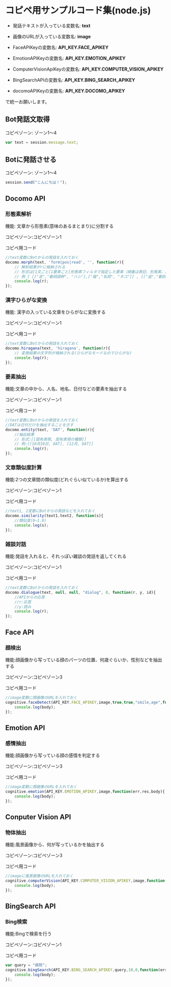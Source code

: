 # コピペ用サンプルコード集(node.js)

- 発話テキストが入っている変数名: **text**
- 画像のURLが入っている変数名: **image**

- FaceAPIKeyの変数名: **API_KEY.FACE_APIKEY**
- EmotionAPIKeyの変数名: **API_KEY.EMOTION_APIKEY**
- ComputerVisionApiKeyの変数名: **API_KEY.COMPUTER_VISION_APIKEY**
- BingSearchAPIの変数名: **API_KEY.BING_SEARCH_APIKEY**
- docomoAPIKeyの変数名: **API_KEY.DOCOMO_APIKEY**

で統一お願いします。

## Bot発話文取得

コピペゾーン: ゾーン1～4

```js
var text = session.message.text;
```

## Botに発話させる

コピペゾーン: ゾーン1～4

```js
session.send("こんにちは！");
```

## Docomo API

### 形態素解析

機能: 文章から形態素(意味のあるまとまり)に分割する

コピペゾーン:コピペゾーン1

コピペ用コード

```js
//text変数にBotからの発話を入れておく
docomo.morph(text, 'form|pos|read', '', function(r){
    // 解析結果がrに格納される
    // 形式は[1文ごと[1要素ごと[形態素フィルタで指定した要素（順番は表記、形態素、読みの順のようです）]]])
    // 例 [ [["走","動詞語幹", "ハシ"],["猫","名詞", "ネコ"]] , [["追","動詞語幹", "オウ"],["人","名詞", "ヒト"]] ]
    console.log(r);
});
```

### 漢字ひらがな変換

機能: 漢字の入っている文章をひらがなに変換する

コピペゾーン:コピペゾーン1

コピペ用コード

```js
//text変数にBotからの発話を入れておく
docomo.hiragana(text, 'hiragana', function(r){
    // 変換結果の文字列が格納される(ひらがなモードなのでひらがな)
    console.log(r);
});
```

### 要素抽出

機能:文章の中から、人名、地名、日付などの要素を抽出する

コピペゾーン:コピペゾーン1

コピペ用コード

```js
//text変数にBotからの発話を入れておく
//DATは日付だけを抽出することを示す
docomo.entity(text, 'DAT', function(r){
    //抽出結果
    // 形式:[[固有表現, 固有表現の種類]] 
    // 例:[[10月10日, DAT], [12月, DAT]]
    console.log(r);
});

```

### 文章類似度計算

機能:2つの文章間の類似度(どれぐらい似ているか)を算出する

コピペゾーン:コピペゾーン1

コピペ用コード

```js
//text1, 2変数にBotからの発話などを入れておく
docomo.similarity(text1,text2, function(s){
    //類似度(0~1.0)
    console.log(s);
});

```

### 雑談対話

機能:発話を入れると、それっぽい雑談の発話を返してくれる

コピペゾーン:コピペゾーン1

コピペ用コード

```js
//text変数にBotからの発話を入れておく
docomo.dialogue(text, null, null, "dialog", 0, function(r, y, id){
    //APIからの応答
    //r:応答
    //y:読み
    console.log(r);
});
```


## Face API

### 顔検出

機能:顔画像から写っている顔のパーツの位置、何歳ぐらいか、性別などを抽出する

コピペゾーン:コピペゾーン3


コピペ用コード

```js
//image変数に顔画像のURLを入れておく
cognitive.faceDetect(API_KEY.FACE_APIKEY,image,true,true,"smile,age",function(err,res,body){
    console.log(body);
});
```


## Emotion API

### 感情抽出

機能:顔画像から写っている顔の感情を判定する

コピペゾーン:コピペゾーン3

コピペ用コード

```js
//image変数に顔画像のURLを入れておく
cognitive.emotion(API_KEY.EMOTION_APIKEY,image,function(err,res,body){
    console.log(body);
});
```


## Conputer Vision API

### 物体抽出

機能:風景画像から、何が写っているかを抽出する

コピペゾーン:コピペゾーン3

コピペ用コード

```js
//imageに風景画像のURLを入れておく
cognitive.computerVision(API_KEY.COMPUTER_VISION_APIKEY,image,function(err,res,body){
    console.log(body);
});

```

## BingSearch API

### Bing検索

機能:Bingで検索を行う

コピペゾーン:コピペゾーン1

コピペ用コード

```js
var query = "病院";
cognitive.bingSearch(API_KEY.BING_SEARCH_APIKEY,query,10,0,function(err,res,body){
    console.log(body);
});

```